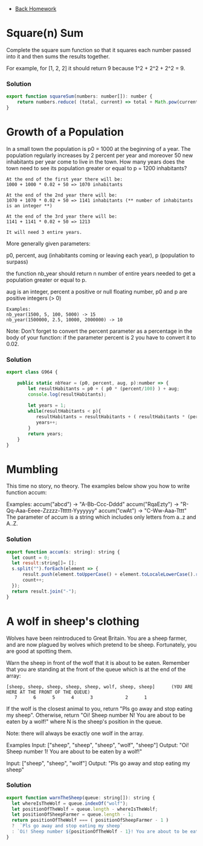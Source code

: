 - [Back Homework](../Homework.md)
# Square(n) Sum

Complete the square sum function so that it squares each number passed into it and then sums the results together.

For example, for [1, 2, 2] it should return 9 because 1^2 + 2^2 + 2^2 = 9.
### Solution
```javascript
export function squareSum(numbers: number[]): number {
    return numbers.reduce( (total, current) => total + Math.pow(current,2),0) ;
}
```
# Growth of a Population
In a small town the population is p0 = 1000 at the beginning of a year. The population regularly increases by 2 percent per year and moreover 50 new inhabitants per year come to live in the town. How many years does the town need to see its population greater or equal to p = 1200 inhabitants?
```
At the end of the first year there will be: 
1000 + 1000 * 0.02 + 50 => 1070 inhabitants

At the end of the 2nd year there will be: 
1070 + 1070 * 0.02 + 50 => 1141 inhabitants (** number of inhabitants is an integer **)

At the end of the 3rd year there will be:
1141 + 1141 * 0.02 + 50 => 1213

It will need 3 entire years.
```
More generally given parameters:

p0, percent, aug (inhabitants coming or leaving each year), p (population to surpass)

the function nb_year should return n number of entire years needed to get a population greater or equal to p.

aug is an integer, percent a positive or null floating number, p0 and p are positive integers (> 0)
```
Examples:
nb_year(1500, 5, 100, 5000) -> 15
nb_year(1500000, 2.5, 10000, 2000000) -> 10
```
Note:
Don't forget to convert the percent parameter as a percentage in the body of your function: if the parameter percent is 2 you have to convert it to 0.02.
### Solution
```javascript
export class G964 {

    public static nbYear = (p0, percent, aug, p):number => {
        let resultHabitants = p0 + ( p0 * (percent/100) ) + aug;
        console.log(resultHabitants);
        
        let years = 1;
        while(resultHabitants < p){
           resultHabitants = resultHabitants + ( resultHabitants * (percent/100) ) + aug;
           years++;
        }
        return years;
    }
}
```
# Mumbling
This time no story, no theory. The examples below show you how to write function accum:

Examples:
accum("abcd") -> "A-Bb-Ccc-Dddd"
accum("RqaEzty") -> "R-Qq-Aaa-Eeee-Zzzzz-Tttttt-Yyyyyyy"
accum("cwAt") -> "C-Ww-Aaa-Tttt"
The parameter of accum is a string which includes only letters from a..z and A..Z.
### Solution
```javascript
export function accum(s: string): string {
  let count = 0;
  let result:string[]= [];
  s.split("").forEach(element => {
      result.push(element.toUpperCase() + element.toLocaleLowerCase().repeat(count));
      count++;
  });
  return result.join("-");
}
```

# A wolf in sheep's clothing
Wolves have been reintroduced to Great Britain. You are a sheep farmer, and are now plagued by wolves which pretend to be sheep. Fortunately, you are good at spotting them.

Warn the sheep in front of the wolf that it is about to be eaten. Remember that you are standing at the front of the queue which is at the end of the array:
```
[sheep, sheep, sheep, sheep, sheep, wolf, sheep, sheep]      (YOU ARE HERE AT THE FRONT OF THE QUEUE)
   7      6      5      4      3            2      1
```
If the wolf is the closest animal to you, return "Pls go away and stop eating my sheep". Otherwise, return "Oi! Sheep number N! You are about to be eaten by a wolf!" where N is the sheep's position in the queue.

Note: there will always be exactly one wolf in the array.

Examples
Input: ["sheep", "sheep", "sheep", "wolf", "sheep"]
Output: "Oi! Sheep number 1! You are about to be eaten by a wolf!"

Input: ["sheep", "sheep", "wolf"]
Output: "Pls go away and stop eating my sheep"
### Solution
```javascript
export function warnTheSheep(queue: string[]): string {
  let whereIsTheWolf = queue.indexOf("wolf");
  let positionOfTheWolf = queue.length - whereIsTheWolf;
  let positionOfSheepFarmer = queue.length - 1;
  return positionOfTheWolf === ( positionOfSheepFarmer - 1 ) 
  ?  `Pls go away and stop eating my sheep`
  : `Oi! Sheep number ${positionOfTheWolf - 1}! You are about to be eaten by a wolf!`
}
```